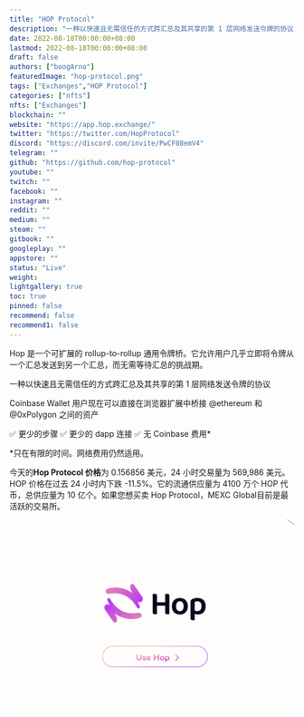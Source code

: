 ```yaml
---
title: "HOP Protocol"
description: "一种以快速且无需信任的方式跨汇总及其共享的第 1 层网络发送令牌的协议"
date: 2022-08-18T00:00:00+08:00
lastmod: 2022-08-18T00:00:00+08:00
draft: false
authors: ["boogArno"]
featuredImage: "hop-protocol.png"
tags: ["Exchanges","HOP Protocol"]
categories: ["nfts"]
nfts: ["Exchanges"]
blockchain: ""
website: "https://app.hop.exchange/"
twitter: "https://twitter.com/HopProtocol"
discord: "https://discord.com/invite/PwCF88emV4"
telegram: ""
github: "https://github.com/hop-protocol"
youtube: ""
twitch: ""
facebook: ""
instagram: ""
reddit: ""
medium: ""
steam: ""
gitbook: ""
googleplay: ""
appstore: ""
status: "Live"
weight: 
lightgallery: true
toc: true
pinned: false
recommend: false
recommend1: false
---
```

Hop 是一个可扩展的 rollup-to-rollup 通用令牌桥。它允许用户几乎立即将令牌从一个汇总发送到另一个汇总，而无需等待汇总的挑战期。

一种以快速且无需信任的方式跨汇总及其共享的第 1 层网络发送令牌的协议

Coinbase Wallet 用户现在可以直接在浏览器扩展中桥接 @ethereum 和 @0xPolygon 之间的资产

✅ 更少的步骤
✅ 更少的 dapp 连接
✅ 无 Coinbase 费用*

*只在有限的时间。网络费用仍然适用。

今天的**Hop Protocol 价格**为 0.156856 美元，24 小时交易量为 569,986 美元。HOP 价格在过去 24 小时内下跌 -11.5%。它的流通供应量为 4100 万个 HOP 代币，总供应量为 10 亿个。如果您想买卖 Hop Protocol，MEXC Global目前是最活跃的交易所。

![hopprotocol-dapp-exchanges-ethereum-image1_09b83b5e308e22ced867a5107c256e0c](hopprotocol-dapp-exchanges-ethereum-image1_09b83b5e308e22ced867a5107c256e0c.png)
